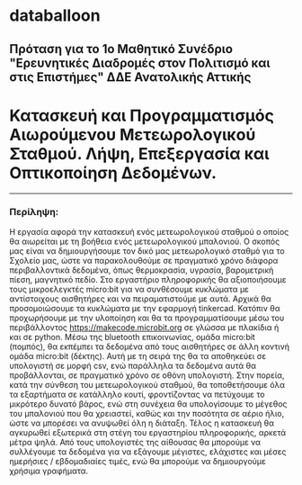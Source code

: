 # databalloon
Πρόταση για το 1ο Μαθητικό Συνέδριο "Ερευνητικές Διαδρομές στον Πολιτισμό και στις Επιστήμες" ΔΔΕ Ανατολικής Αττικής
---
# Κατασκευή και Προγραμματισμός Αιωρούμενου Μετεωρολογικού Σταθμού. Λήψη, Επεξεργασία και Οπτικοποίηση Δεδομένων.
---
### Περίληψη:
Η εργασία αφορά την κατασκευή ενός μετεωρολογικού σταθμού ο οποίος θα αιωρείται με τη βοήθεια ενός μετεωρολογικού μπαλονιού. Ο σκοπός μας είναι να δημιουργήσουμε τον δικό μας μετεωρολογικό σταθμό για το Σχολείο μας, ώστε να παρακολουθούμε σε πραγματικό χρόνο διάφορα περιβαλλοντικά δεδομένα, όπως θερμοκρασία, υγρασία, βαρομετρική πίεση, μαγνητικό πεδίο. Στο εργαστήριο πληροφορικής θα αξιοποιήσουμε τους μικροελεγκτές micro:bit για να συνθέσουμε κυκλώματα με αντίστοιχους αισθητήρες και να πειραματιστούμε με αυτά. Αρχικά θα προσομοιώσουμε τα κυκλώματα με την εφαρμογή tinkercad. Κατόπιν θα προχωρήσουμε με την υλοποίηση και θα τα προγραμματίσουμε μέσω του περιβάλλοντος https://makecode.microbit.org σε γλώσσα με πλακίδια ή και σε python. Μέσω της bluetooth επικοινωνίας, ομάδα micro:bit (πομπός), θα εκπέμπει τα δεδομένα από τους αισθητήρες σε άλλη κοντινή ομάδα micro:bit (δέκτης). Αυτή με τη σειρά της θα τα αποθηκεύει σε υπολογιστή σε μορφή csv, ενώ παράλληλα τα δεδομένα αυτά θα προβάλλονται, σε πραγματικό χρόνο σε οθόνη υπολογιστή. Στην πορεία, κατά την σύνθεση του μετεωρολογικού σταθμού, θα τοποθετήσουμε όλα τα εξαρτήματα σε κατάλληλο κουτί, φροντίζοντας να πετύχουμε το μικρότερο δυνατό βάρος, ενώ στη συνέχεια θα υπολογίσουμε το μέγεθος του μπαλονιού που θα χρειαστεί, καθώς και την ποσότητα σε αέριο ήλιο, ώστε να μπορέσει να ανυψωθεί όλη η διάταξη. Τέλος η κατασκευή θα αγκυρωθεί εξωτερικά στη στέγη του εργαστηρίου πληροφορικής, αρκετά μέτρα ψηλά. Από τους υπολογιστές της αίθουσας θα μπορούμε να συλλέγουμε τα δεδομένα για να εξάγουμε μέγιστες, ελάχιστες και μέσες ημερήσιες / εβδομαδιαίες τιμές, ενώ θα μπορούμε να δημιουργούμε χρήσιμα γραφήματα.

